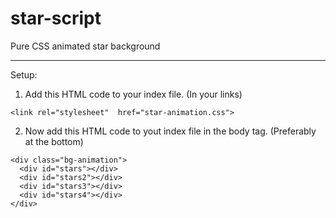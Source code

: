 # star-script
Pure CSS animated star background

---

Setup:

1. Add this HTML code to your index file. (In your links)

```
<link rel="stylesheet"  href="star-animation.css">
```

2. Now add this HTML code to yout index file in the body tag. (Preferably at the bottom)

```
<div class="bg-animation">
  <div id="stars"></div>
  <div id="stars2"></div>
  <div id="stars3"></div>
  <div id="stars4"></div>
</div>
```
